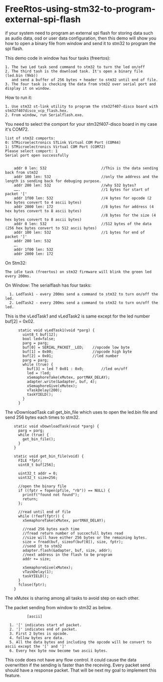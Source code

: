 # FreeRtos-using-stm32-to-program-external-spi-flash
if your system need to program an external spi flash for storing data such as audio data, osd or user data configuration, then this demo will show you how to open a binary file from window and send it to stm32 to program the spi flash.

This demo code in window has four tasks (freertos):
  
    1. The two Led task send command to stm32 to turn the led on/off
    2. The third tash is the download task. It's open a binary file (led.bin (9kb))
       and send a buffer of 256 bytes + header to stm32 until end of file.
    3. The four task is checking the data from stm32 over serial port and display it on window.
    
How to run it:
  
    1. Use stm32 st-link utility to program the stm32f407-disco board with stm32f407disco_vcp_flash.hex.
    2. From window, run Serialflash.exe. 

You need to select the comport for your stm32f407-disco board in my case it's COM72.

    list of stm32 comports:
    0: STMicroelectronics STLink Virtual COM Port (COM44)
    1: STMicroelectronics Virtual COM Port (COM72)
    Please select comport: 1
    Serial port open successfully
    
    
        addr 0 len: 532                         //This is the data sending back from stm32
        addr 100 len: 532                       //only the address and the length is sending back for debuging purpose.
        addr 200 len: 532                       //why 532 bytes?
        …….                                     //1 bytes for start of packet '['     
        addr 1f00 len: 532                      //4 bytes for opcode (2 hex bytes convert to 4 ascii bytes) 
        addr 2000 len: 172                      //8 bytes for address (4 hex bytes convert to 8 ascii bytes) 
                                                //8 bytes for the size (4 hex bytes convert to 8 ascii bytes)
        addr 0 len: 532                         //512 bytes of the data (256 hex bytes convert to 512 ascii bytes)
        addr 100 len: 532                       //1 bytes for end of packet ']' 
        addr 200 len: 532                       
        ….
        addr 1f00 len: 532
        addr 2000 len: 172

On Stm32:

    The idle task (freertos) on stm32 firmware will blink the green led every 200ms.

On Window:
    The serialflash has four tasks:
      
      1. LedTask1 - every 200ms send a command to stm32 to turn on/off the led.
      2. LedTask2 - every 200ms send a command to stm32 to turn on/off the led.
      
This is the vLedTask1 and vLedTask2 is same except for the led number buf[2] = 0x02.

          static void vLedTask1(void *parg) {
            uint8_t buf[12];
            bool led=false;
            parg = parg;
            buf[0] = SERIAL_PACKET__LED;	//opcode low byte
            buf[1] = 0x00;					//opcode high byte
            buf[2] = 0x01;					//led number
            parg = parg;
            while (true) {
              buf[3] = led ? 0x01 : 0x0;		//led on/off
              led = !led;
              xSemaphoreTake(xMutex, portMAX_DELAY);
              adapter.write(&adapter, buf, 4);
              xSemaphoreGive(xMutex);
              vTaskDelay(200);
              taskYIELD();
            }
          }
  
The vDownloadTask call get_bin_file which uses to open the led.bin file and send 256 bytes each times to stm32. 

        static void vDownloadTask(void *parg) {
          parg = parg;
          while (true) {
            get_bin_file();
          }
        }

        static void get_bin_file(void) {
          FILE *fptr;
          uint8_t buf[256];

          uint32_t addr = 0;
          uint32_t size=256;
          
          //open the binary file
          if ((fptr = fopen(pfile, "rb")) == NULL) { 
            printf("found not found"); 
            return; 
          };

          //read until end of file
          while (!feof(fptr)) {
            xSemaphoreTake(xMutex, portMAX_DELAY);
            
            //read 256 bytes each time
            //fread return number of succecfull bytes read
            //size will have either 256 bytes or the remaining bytes.
            size = fread(buf, sizeof(buf[0]), size, fptr);
            //send it to stm32
            adapter.flash(&adapter, buf, size, addr);
            //next address in the flash to be program
            addr += size;   
            
            xSemaphoreGive(xMutex);
            vTaskDelay(1);
            taskYIELD();
          }
          fclose(fptr);
        }


The xMutex is sharing among all tasks to avoid step on each other.
   
The packet sending from window to stm32 as below.
     
              [ascii]
    
      1. '[' indicates start of packet.
      2. ']' indicates end of packet.
      3. First 2 bytes is opcode.
      4. follow bytes are data. 
      5. All the data bytes and including the opcode will be convert to ascii except the '[' and ']'
      6. Every hex byte now become two ascii bytes.


This code does not have any flow control. it could cause the data overwritten if the sending is faster than the receving.
Every packet send should have a response packet. That will be next my goal to implement this feature.



